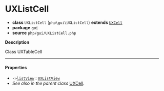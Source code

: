 # UXListCell

- **class** `UXListCell` (`php\gui\UXListCell`) **extends** [`UXCell`](https://github.com/VenityStudio/android/tree/master/jphp-android-ext/api-docs/classes/php/gui/UXCell.md)
- **package** `gui`
- **source** `php/gui/UXListCell.php`

**Description**

Class UXTableCell

---

#### Properties

- `->`[`listView`](#prop-listview) : [`UXListView`](https://github.com/VenityStudio/android/tree/master/jphp-android-ext/api-docs/classes/php/gui/UXListView.md)
- *See also in the parent class* [UXCell](https://github.com/VenityStudio/android/tree/master/jphp-android-ext/api-docs/classes/php/gui/UXCell.md).